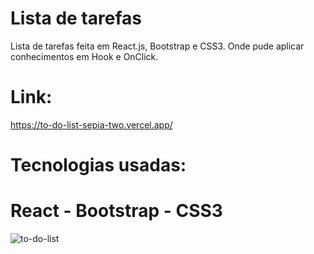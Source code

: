 # Lista de tarefas
Lista de tarefas feita em React.js, Bootstrap e CSS3. Onde pude aplicar conhecimentos em Hook e OnClick.
# Link:
https://to-do-list-sepia-two.vercel.app/
# Tecnologias usadas:
# React - Bootstrap - CSS3
![to-do-list](https://github.com/eujuniorbezerra/to-do-list/assets/132306741/86249600-3319-4cb2-a919-3b952fb71490)
